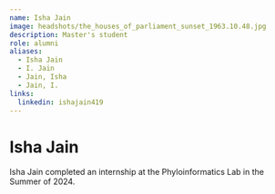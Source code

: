 ```yaml
---
name: Isha Jain
image: headshots/the_houses_of_parliament_sunset_1963.10.48.jpg
description: Master's student
role: alumni
aliases:
  - Isha Jain
  - I. Jain
  - Jain, Isha
  - Jain, I.
links:
  linkedin: ishajain419
---
```


# Isha Jain

Isha Jain completed an internship at the Phyloinformatics Lab in the Summer of 2024.